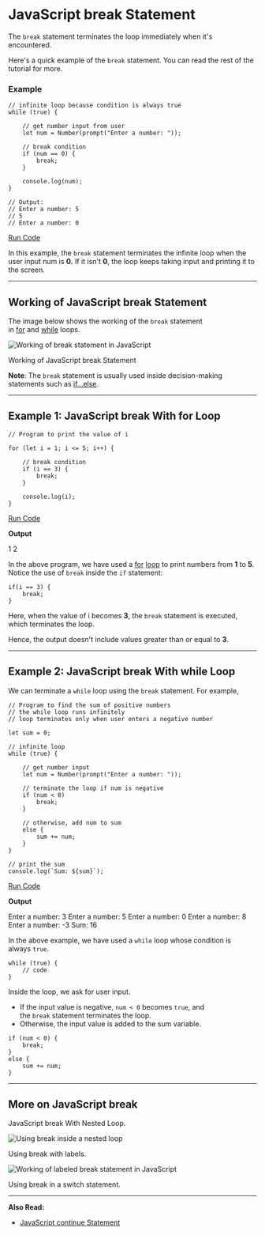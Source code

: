# JavaScript break Statement

The `break` statement terminates the loop immediately when it's encountered.

Here's a quick example of the `break` statement. You can read the rest of the tutorial for more.

### Example

```
// infinite loop because condition is always true
while (true) {

    // get number input from user
    let num = Number(prompt("Enter a number: "));

    // break condition
    if (num == 0) {
        break;
    }

    console.log(num);
}

// Output:
// Enter a number: 5
// 5
// Enter a number: 0
```

[Run Code](https://www.programiz.com/javascript/online-compiler)

In this example, the `break` statement terminates the infinite loop when the user input num is **0.** If it isn't **0**, the loop keeps taking input and printing it to the screen.

---

## Working of JavaScript break Statement

The image below shows the working of the `break` statement in [for](https://www.programiz.com/javascript/for-loop) and [while](https://www.programiz.com/javascript/while-loop) loops.

![Working of break statement in JavaScript](https://www.programiz.com/sites/tutorial2program/files/javascript-break-statement_1.png "Working of break statement in JavaScript")

Working of JavaScript break Statement

**Note**: The `break` statement is usually used inside decision-making statements such as [if...else](https://www.programiz.com/javascript/if-else).

---

## Example 1: JavaScript break With for Loop

```
// Program to print the value of i

for (let i = 1; i <= 5; i++) {

    // break condition     
    if (i == 3) {
        break;
    }

    console.log(i);
}
```

[Run Code](https://www.programiz.com/javascript/online-compiler)

**Output**

1
2

In the above program, we have used a [for](https://www.programiz.com/javascript/for-loop) [loop](https://www.programiz.com/javascript/for-loop) to print numbers from **1** to **5**. Notice the use of `break` inside the `if` statement:

```
if(i == 3) {
    break;
}
```

Here, when the value of i becomes **3**, the `break` statement is executed, which terminates the loop.

Hence, the output doesn't include values greater than or equal to **3**.

---

## Example 2: JavaScript break With while Loop

We can terminate a `while` loop using the `break` statement. For example,

```
// Program to find the sum of positive numbers
// the while loop runs infinitely
// loop terminates only when user enters a negative number

let sum = 0;

// infinite loop
while (true) {

    // get number input
    let num = Number(prompt("Enter a number: "));

    // terminate the loop if num is negative
    if (num < 0)
        break;
    }

    // otherwise, add num to sum
    else {
        sum += num;
    }
}

// print the sum
console.log(`Sum: ${sum}`);
```

[Run Code](https://www.programiz.com/javascript/online-compiler)

**Output**

Enter a number: 3
Enter a number: 5
Enter a number: 0
Enter a number: 8
Enter a number: -3
Sum: 16

In the above example, we have used a `while` loop whose condition is always `true`.

```
while (true) {
    // code
}
```

Inside the loop, we ask for user input.

- If the input value is negative, `num < 0` becomes `true`, and the `break` statement terminates the loop.
- Otherwise, the input value is added to the sum variable.

```
if (num < 0) {
    break;
}
else {
    sum += num;
}
```

---

## More on JavaScript break

JavaScript break With Nested Loop.

[](https://www.programiz.com/javascript/online-compiler)

![Using break inside a nested loop](https://www.programiz.com/sites/tutorial2program/files/javascript-break-nested-loop_0.png "Using break inside a nested loop")

Using break with labels.

![Working of labeled break statement in JavaScript](https://www.programiz.com/sites/tutorial2program/files/javascript-labeled-break-statement_0.png "Working of labeled break statement in JavaScript")

[](https://www.programiz.com/javascript/online-compiler)

Using break in a switch statement.

[](https://www.programiz.com/javascript/switch-statement)

[](https://www.programiz.com/javascript/online-compiler)

---

**Also Read:**

- [JavaScript continue Statement](https://www.programiz.com/javascript/continue-statement)